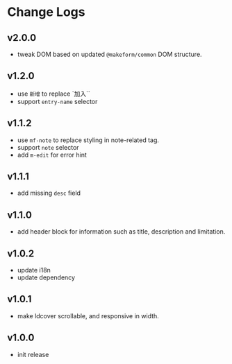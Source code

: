 # Change Logs

## v2.0.0

 - tweak DOM based on updated `@makeform/common` DOM structure.


## v1.2.0

 - use `新增` to replace `加入``
 - support `entry-name` selector


## v1.1.2

 - use `mf-note` to replace styling in note-related tag.
 - support `note` selector
 - add `m-edit` for error hint


## v1.1.1

 - add missing `desc` field


## v1.1.0

 - add header block for information such as title, description and limitation.


## v1.0.2

 - update i18n
 - update dependency


## v1.0.1

 - make ldcover scrollable, and responsive in width.


## v1.0.0

 - init release

